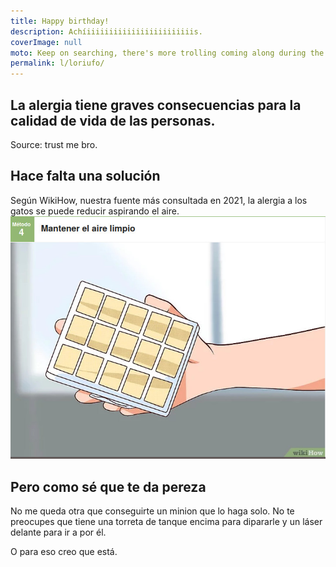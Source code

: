 ```yaml
---
title: Happy birthday!
description: Achíiiiiiiiiiiiiiiiiiiiiiiiis.
coverImage: null
moto: Keep on searching, there's more trolling coming along during the day.
permalink: l/loriufo/
---
```


## La alergia tiene graves consecuencias para la calidad de vida de las personas.
Source: trust me bro.

## Hace falta una solución
Según WikiHow, nuestra fuente más consultada en 2021, la alergia a los gatos se puede reducir aspirando el aire.
![wikihow](/img/wikihow.jpg)

## Pero como sé que te da pereza
No me queda otra que conseguirte un minion que lo haga solo.
No te preocupes que tiene una torreta de tanque encima para dipararle y un láser delante para ir a por él.

O para eso creo que está.